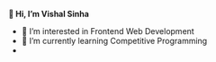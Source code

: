 **👋 Hi, I’m Vishal Sinha**
- 👀 I’m interested in Frontend Web Development
- 🌱 I’m currently learning Competitive Programming
- 

